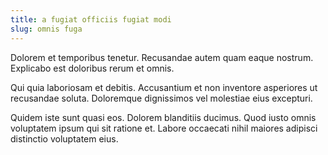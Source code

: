 ```yaml
---
title: a fugiat officiis fugiat modi
slug: omnis fuga
---
```


Dolorem et temporibus tenetur. Recusandae autem quam eaque nostrum. Explicabo est doloribus rerum et omnis.

Qui quia laboriosam et debitis. Accusantium et non inventore asperiores ut recusandae soluta. Doloremque dignissimos vel molestiae eius excepturi.

Quidem iste sunt quasi eos. Dolorem blanditiis ducimus. Quod iusto omnis voluptatem ipsum qui sit ratione et. Labore occaecati nihil maiores adipisci distinctio voluptatem eius.
